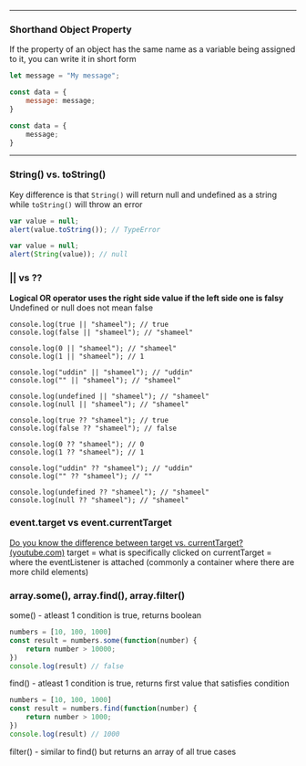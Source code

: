 ---------
### Shorthand Object Property
If the property of an object has the same name as a variable being assigned to it, you can write it in short form
```js
let message = "My message";

const data = {
	message: message;
}

const data = {
	message;
}
```

-------
### String() vs. toString()
Key difference is that `String()` will return null and undefined as a string while `toString()` will throw an error
```js
var value = null;
alert(value.toString()); // TypeError

var value = null;
alert(String(value)); // null
```

### || vs ?? 
**Logical OR operator uses the right side value if the left side one is falsy**
Undefined or null does not mean false
```tsx
console.log(true || "shameel"); // true
console.log(false || "shameel"); // "shameel"

console.log(0 || "shameel"); // "shameel"
console.log(1 || "shameel"); // 1

console.log("uddin" || "shameel"); // "uddin"
console.log("" || "shameel"); // "shameel"

console.log(undefined || "shameel"); // "shameel"
console.log(null || "shameel"); // "shameel"
```

```tsx
console.log(true ?? "shameel"); // true
console.log(false ?? "shameel"); // false

console.log(0 ?? "shameel"); // 0
console.log(1 ?? "shameel"); // 1

console.log("uddin" ?? "shameel"); // "uddin"
console.log("" ?? "shameel"); // ""

console.log(undefined ?? "shameel"); // "shameel"
console.log(null ?? "shameel"); // "shameel"
```


### event.target vs event.currentTarget
[Do you know the difference between target vs. currentTarget? (youtube.com)](https://www.youtube.com/watch?v=F2pbD_Mr91Y&ab_channel=CodinginPublic)
target = what is specifically clicked on
currentTarget = where the eventListener is attached (commonly a container where there are more child elements)
### array.some(), array.find(), array.filter()
some() - atleast 1 condition is true, returns boolean
```js
numbers = [10, 100, 1000]
const result = numbers.some(function(number) {
	return number > 10000;
})
console.log(result) // false
```
find() - atleast 1 condition is true, returns first value that satisfies condition
```js
numbers = [10, 100, 1000]
const result = numbers.find(function(number) {
	return number > 1000;
})
console.log(result) // 1000
```
filter() - similar to find() but returns an array of all true cases